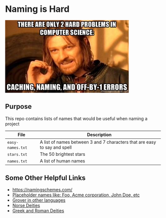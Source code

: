 # Naming is Hard

![I can only help with one](lol.jpg)

## Purpose

This repo contains lists of names that would be useful when naming a project

|File|Description|
|---|---|
|`easy-names.txt`|A list of names between 3 and 7 characters that are easy to say and spell|
|`stars.txt`|The 50 brightest stars|
|`names.txt`|A list of human names|

## Some Other Helpful Links

* https://namingschemes.com/
* [Placeholder names like: Foo, Acme corporation, John Doe, etc](https://en.wikipedia.org/wiki/Placeholder_name)
* [Grover in other languages](https://en.m.wikipedia.org/wiki/Grover#International)
* [Norse Deities](https://simple.wikipedia.org/wiki/List_of_Norse_gods_and_goddesses)
* [Greek and Roman Deities](https://en.m.wikipedia.org/wiki/Interpretatio_graeca)
